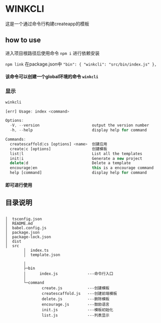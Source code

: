 # WINKCLI
这是一个通过命令行构建createapp的模板
## how to use

进入项目根路径后使用命令
`npm i`
进行依赖安装

`npm link`
在package.json中
`
"bin": {
    "winkcli": "src/bin/index.js"
  },
`

####  该命令可以创建一个global环境的命令 `winkcli`
### 显示

```js
winkcli

[err] Usage: index <command>

Options:
  -V, --version                       output the version number
  -h, --help                          display help for command

Commands:
  createscaffold|cs [options] <name>  创建应用
  create|c [options]                  创建模板
  list|l                              List all the templates
  init|i                              Generate a new project
  delete|d                            Delete a template
  encourage|en                        this is a encourage command
  help [command]                      display help for command
```

#### 即可进行使用



## 目录说明

```

│  tsconfig.json
│  README.md
│  babel.config.js
│  package.json
│  package-lock.json
│  dist
│  src
        │  index.ts
        │  template.json

        │
        ├─bin
        │      index.js				---命令行入口
        │
        └─command
                create.js			---创建模板
                createscaffold.js	---创建前端模板
                delete.js			---删除模板
                encourage.js		---鼓励语言
                init.js				---模板初始化
                list.js         	---列表显示
```



